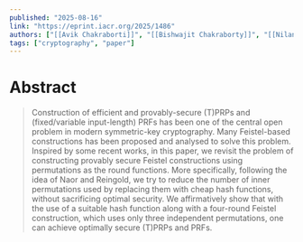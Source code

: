 ```yaml
---
published: "2025-08-16"
link: "https://eprint.iacr.org/2025/1486"
authors: ["[[Avik Chakraborti]]", "[[Bishwajit Chakraborty]]", "[[Nilanjan Datta]]", "[[Avijit Dutta]]", "[[Ashwin Jha]]", "[[Sougata Mandal]]", "[[Hrithik Nandi]]", "[[Mridul Nandi]]", "[[Abishanka Saha]]"]
tags: ["cryptography", "paper"]
---
```


# Abstract

> Construction of efficient and provably-secure (T)PRPs and (fixed/variable input-length) PRFs has been one of the central open problem in modern symmetric-key cryptography. Many Feistel-based constructions has been proposed and analysed to solve this problem. Inspired by some recent works, in this paper, we revisit the problem of constructing provably secure Feistel constructions using permutations as the round functions. More specifically, following the idea of Naor and Reingold, we try to reduce the number of inner permutations used by replacing them with cheap hash functions, without sacrificing optimal security. We affirmatively show that with the use of a suitable hash function along with a four-round Feistel construction, which uses only three independent permutations, one can achieve optimally secure (T)PRPs and PRFs.